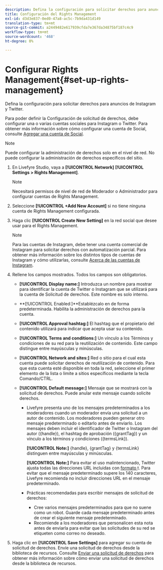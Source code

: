 ```yaml
---
description: Defina la configuración para solicitar derechos para anuncios de Instagram y Twitter.
title: Configuración del Rights Management
exl-id: d3d3e837-0ed0-47a8-ac5c-7b9da431d149
translation-type: tm+mt
source-git-commit: a2449482e617939cfda7e367da34875bf187c4c9
workflow-type: tm+mt
source-wordcount: '468'
ht-degree: 0%

---
```


# Configurar Rights Management{#set-up-rights-management}

Defina la configuración para solicitar derechos para anuncios de Instagram y Twitter.

Para poder definir la Configuración de solicitud de derechos, debe configurar una o varias cuentas sociales para Instagram o Twitter. Para obtener más información sobre cómo configurar una cuenta de Social, consulte [Agregar una cuenta de Social](../c-users-creating-accounts-with-studio-access/t-configure-social-accout-instagram/t-configure-social-accout-instagram.md#t_configure_social_accout_instagram).

>[!NOTE]
>
>Puede configurar la administración de derechos solo en el nivel de red. No puede configurar la administración de derechos específicos del sitio.

1. En Livefyre Studio, vaya a **[!UICONTROL Network]** **[!UICONTROL Settings > Rights Management]**.

   >[!NOTE]
   >
   >Necesitará permisos de nivel de red de Moderador o Administrador para configurar cuentas de Rights Management.

1. Seleccione **[!UICONTROL +Add New Account]** si no tiene ninguna cuenta de Rights Management configurada.
1. Haga clic **[!UICONTROL Create New Setting]** en la red social que desee usar para el Rights Management.

   >[!NOTE]
   >
   >Para las cuentas de Instagram, debe tener una cuenta comercial de Instagram para solicitar derechos con automatización parcial. Para obtener más información sobre los distintos tipos de cuentas de Instagram y cómo utilizarlas, consulte [Acerca de las cuentas de Instagram](../c-users-creating-accounts-with-studio-access/t-configure-social-accout-instagram/c-about-instagram-accounts.md#c_about_instagram_accounts).

1. Rellene los campos mostrados. Todos los campos son obligatorios.

   * **[!UICONTROL Display name:]** Introduzca un nombre para mostrar para identificar la cuenta de Twitter o Instagram que se utilizará para la cuenta de Solicitud de derechos. Este nombre es solo interno.
   * **[!UICONTROL Enabled:]**Establézcalo en de forma predeterminada. Habilita la administración de derechos para la cuenta.
   * **[!UICONTROL Approval hashtag:]** El hashtag que el propietario del contenido utilizará para indicar que acepta usar su contenido.
   * **[!UICONTROL Terms and conditions:]** Un vínculo a los Términos y condiciones de su red para la reutilización de contenido. Este campo distingue entre mayúsculas y minúsculas.
   * **[!UICONTROL Network and sites:]** Red o sitio para el cual esta cuenta puede solicitar derechos de reutilización de contenido. Para que esta cuenta esté disponible en toda la red, seleccione el primer elemento de la lista o limite a sitios específicos mediante la tecla Comando/CTRL.
   * **[!UICONTROL Default message:]** Mensaje que se mostrará con la solicitud de derechos. Puede anular este mensaje cuando solicite derechos.

      * Livefyre presenta uno de los mensajes predeterminados a los moderadores cuando un moderador envía una solicitud a un autor de contenido. Los moderadores pueden generar otro mensaje predeterminado o editarlo antes de enviarlo. Los mensajes deben incluir el identificador de Twitter o Instagram del autor ({handle}), el hashtag de aprobación ({grantTag}) y un vínculo a los términos y condiciones ({termsLink}).

         **[!UICONTROL Note:]** {handle}, {grantTag} y {termsLink} distinguen entre mayúsculas y minúsculas.

         **[!UICONTROL Note:]** Para evitar el uso malintencionado, Twitter ajusta todas las direcciones URL incluidas con  [formato ](https://t.co/) t. Para evitar que el mensaje predeterminado supere los 140 caracteres, Livefyre recomienda no incluir direcciones URL en el mensaje predeterminado.

      * Prácticas recomendadas para escribir mensajes de solicitud de derechos:

         * Cree varios mensajes predeterminados para que no suene como un robot. Guarde cada mensaje predeterminado antes de crear el siguiente mensaje predeterminado.
         * Recomiende a los moderadores que personalicen esta nota antes de enviarla para evitar que las solicitudes de su red se etiqueten como correo no deseado.

1. Haga clic en **[!UICONTROL Save Settings]** para agregar su cuenta de solicitud de derechos.
Envíe una solicitud de derechos desde la biblioteca de recursos. Consulte [Enviar una solicitud de derechos](../c-how-requesting-rights-works/t-send-a-rights-request-to-own-a-digital-asset.md#t_send_a_rights_request_to_own_a_digital_asset) para obtener más información sobre cómo enviar una solicitud de derechos desde la biblioteca de recursos.
